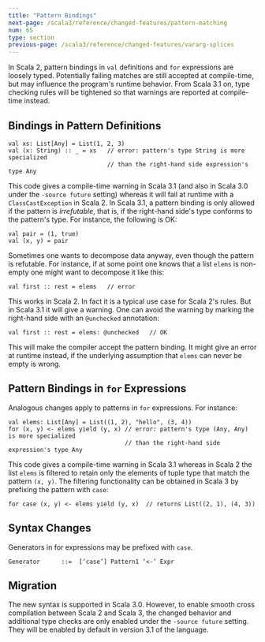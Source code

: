 ```yaml
---
title: "Pattern Bindings"
next-page: /scala3/reference/changed-features/pattern-matching
num: 65
type: section
previous-page: /scala3/reference/changed-features/vararg-splices
---
```


<!-- THIS FILE HAS BEEN GENERATED BY SCALADOC PREPROCESSOR.
    The whole process of generation the docs can be found under this README: https://github.com/lampepfl/dotty/blob/master/docs/README.md
    The source file can be found here https://github.com/lampepfl/dotty/edit/master/docs/docs/reference/changed-features/pattern-bindings.md
    NOTE THAT ANY CHANGES TO THIS FILE WILL BE OVERRIDEN BY PREPROCESSOR.
-->

In Scala 2, pattern bindings in `val` definitions and `for` expressions are
loosely typed. Potentially failing matches are still accepted at compile-time,
but may influence the program's runtime behavior.
From Scala 3.1 on, type checking rules will be tightened so that warnings are reported at compile-time instead.

## Bindings in Pattern Definitions

<div class="snippet" ><div class="buttons"></div><pre><code class="language-scala"><span id="0" class="" >val xs: List[Any] = List(1, 2, 3)
</span><span id="1" class="" >val (x: String) :: _ = xs   // error: pattern&apos;s type String is more specialized
</span><span id="2" class="" >                            // than the right-hand side expression&apos;s type Any
</span></code></pre></div>

This code gives a compile-time warning in Scala 3.1 (and also in Scala 3.0 under the `-source future` setting) whereas it will fail at runtime with a `ClassCastException` in Scala 2. In Scala 3.1, a pattern binding is only allowed if the pattern is _irrefutable_, that is, if the right-hand side's type conforms to the pattern's type. For instance, the following is OK:

<div class="snippet" ><div class="buttons"></div><pre><code class="language-scala"><span id="0" class="" >val pair = (1, true)
</span><span id="1" class="" >val (x, y) = pair
</span></code></pre></div>

Sometimes one wants to decompose data anyway, even though the pattern is refutable. For instance, if at some point one knows that a list `elems` is non-empty one might
want to decompose it like this:

<div class="snippet" ><div class="buttons"></div><pre><code class="language-scala"><span id="0" class="" >val first :: rest = elems   // error
</span></code></pre></div>

This works in Scala 2. In fact it is a typical use case for Scala 2's rules. But in Scala 3.1 it will give a warning. One can avoid the warning by marking the right-hand side with an `@unchecked` annotation:

<div class="snippet" ><div class="buttons"></div><pre><code class="language-scala"><span id="0" class="" >val first :: rest = elems: @unchecked   // OK
</span></code></pre></div>

This will make the compiler accept the pattern binding. It might give an error at runtime instead, if the underlying assumption that `elems` can never be empty is wrong.

## Pattern Bindings in `for` Expressions

Analogous changes apply to patterns in `for` expressions. For instance:

<div class="snippet" ><div class="buttons"></div><pre><code class="language-scala"><span id="0" class="" >val elems: List[Any] = List((1, 2), &quot;hello&quot;, (3, 4))
</span><span id="1" class="" >for (x, y) &lt;- elems yield (y, x) // error: pattern&apos;s type (Any, Any) is more specialized
</span><span id="2" class="" >                                 // than the right-hand side expression&apos;s type Any
</span></code></pre></div>

This code gives a compile-time warning in Scala 3.1 whereas in Scala 2 the list `elems`
is filtered to retain only the elements of tuple type that match the pattern `(x, y)`.
The filtering functionality can be obtained in Scala 3 by prefixing the pattern with `case`:

<div class="snippet" ><div class="buttons"></div><pre><code class="language-scala"><span id="0" class="" >for case (x, y) &lt;- elems yield (y, x)  // returns List((2, 1), (4, 3))
</span></code></pre></div>

## Syntax Changes

Generators in for expressions may be prefixed with `case`.

```
Generator      ::=  [‘case’] Pattern1 ‘<-’ Expr
```

## Migration

The new syntax is supported in Scala 3.0. However, to enable smooth cross compilation between Scala 2 and Scala 3, the changed behavior and additional type checks are only enabled under the `-source future` setting. They will be enabled by default in version 3.1 of the language.
